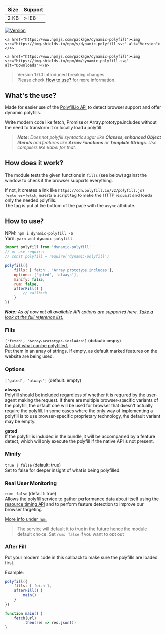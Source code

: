 | Size  | Support |
| ----- | ------- |
| 2 KB  | > IE8   |

<p>
    <a href="https://www.npmjs.com/package/dynamic-polyfill"><img src="https://img.shields.io/david/pascalaoms/dynamic-polyfill.svg" alt="Version"></a>

    <a href="https://www.npmjs.com/package/dynamic-polyfill"><img src="https://img.shields.io/npm/v/dynamic-polyfill.svg" alt="Version"></a>

    <a href="https://www.npmjs.com/package/dynamic-polyfill"><img src="https://img.shields.io/npm/dm/dynamic-polyfill.svg" alt="Downloads"></a>
</p>

> Version 1.0.0 introduced breaking changes.  
Please check [How to use?](#how-to-use) for more information.

## What's the use?
Made for easier use of the [Polyfill.io API](polyfill.io) to detect browser support and offer dynamic polyfills.

Write modern code like fetch, Promise or Array.prototype.includes without the need to transform it or locally load a polyfill.

> _**Note:** Does not polyfill syntactic sugar like **Classes, enhanced Object literals** and features like **Arrow Functions** or **Template Strings**. Use compilers like Babel for that._

## How does it work?
The module tests the given functions in `fills` (see below) against the window to check if the browser supports everything.

If not, it creates a link like `https://cdn.polyfill.io/v2/polyfill.js?features=fetch`, inserts a script tag to make the HTTP request and loads only the needed polyfills.  
The tag is put at the bottom of the page with the `async` attribute.

## How to use?
NPM: `npm i dynamic-polyfill -S`  
Yarn: `yarn add dynamic-polyfill`

```javascript
import polyfill from 'dynamic-polyfill'
// or use require:
// const polyfill = require('dynamic-polyfill')

polyfill({
    fills: ['fetch', 'Array.prototype.includes'],
    options: ['gated', 'always'],
    minify: false,
    rum: false,
    afterFill() {
        // callback
    }
})
```

_**Note:** As of now not all available API options are supported here. [Take a look at the full reference list.](https://polyfill.io/v2/docs/api)_

### Fills
`['fetch', 'Array.prototype.includes']` (default: empty)  
[A list of what can be polyfilled.](https://polyfill.io/v2/docs/features/)  
Put them in an array of strings.
If empty, as default marked features on the website are being used.

### Options
`['gated', 'always']` (default: empty)

**always**  
    Polyfill should be included regardless of whether it is required by the user-agent making the request. If there are multiple browser-specific variants of the polyfill, the default one will be used for browser that doesn't actually require the polyfill. In some cases where the only way of implementing a polyfill is to use browser-specific proprietary technology, the default variant may be empty.

**gated**  
    If the polyfill is included in the bundle, it will be accompanied by a feature detect, which will only execute the polyfill if the native API is not present.

### Minify
`true | false` (default: true)  
Set to false for deeper insight of what is being polyfilled.



### Real User Monitoring
`rum: false` (default: true)  
Allows the polyfill service to gather performance data about itself using the [resource timing API](https://developer.mozilla.org/en-US/docs/Web/API/Resource_Timing_API/Using_the_Resource_Timing_API) and to perform feature detection to improve our browser targeting.

[More info under `rum`.](https://polyfill.io/v2/docs/api)


> The service will default it to true in the future hence the module default choice. Set `rum: false` if you want to opt out.


### After Fill
Put your modern code in this callback to make sure the polyfills are loaded first.

Example:
```javascript
polyfill({
    fills: ['fetch'],
    afterFill() {
        main()
    }
})

function main() {
    fetch(url)
        .then(res => res.json())
}
```
